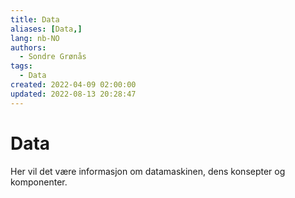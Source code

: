 ```yaml
---
title: Data
aliases: [Data,]
lang: nb-NO
authors:
  - Sondre Grønås
tags:
  - Data
created: 2022-04-09 02:00:00
updated: 2022-08-13 20:28:47
---
```

# Data
Her vil det være informasjon om datamaskinen, dens konsepter og komponenter.
